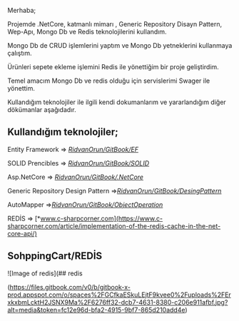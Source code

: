 Merhaba;

Projemde .NetCore, katmanlı mimarı , Generic Repository Disayn Pattern, Wep-Apı, Mongo Db ve Redis teknolojilerini kullandım. 

Mongo Db de CRUD işlemlerini yaptım ve Mongo Db yetneklerini kullanmaya çalıştım.

Ürünleri sepete ekleme işlemini Redis ile yönettiğim bir proje geliştirdim.  

Temel amacım Mongo Db ve redis olduğu için servislerimi Swager ile yönettim.

Kullandığım teknolojiler ile ilgili kendi dokumanlarım ve yararlandığım diğer dökümanlar aşağıdadır.

## Kullandığım teknolojiler;

Entity Framework =>  [*RidvanOrun/GitBook/EF*](https://ridvanorun.gitbook.io/entity-framework/) 

SOLID Prencibles =>  [*RidvanOrun/GitBook/SOLID*](https://ridvanorun.gitbook.io/solid/) 

Asp.NetCore => [*RidvanOrun/GitBook/.NetCore*](https://ridvanorun.gitbook.io/asp-net-core/)

Generic Repository Design Pattern =>[*RidvanOrun/GitBook/DesingPattern*](https://ridvanorun.gitbook.io/desing-patterns/)

AutoMapper =>[*RidvanOrun/GitBook/ObjectOperation*](https://ridvanorun.gitbook.io/object-operation/)

REDİS => [*www.c-sharpcorner.com](https://www.c-sharpcorner.com/article/implementation-of-the-redis-cache-in-the-net-core-api/)

## SohppingCart/REDİS

![Image of redis](## redis

(https://files.gitbook.com/v0/b/gitbook-x-prod.appspot.com/o/spaces%2FGCfkaESkuLEjtF9kvee0%2Fuploads%2FErxkxbmLcktH2JSNX9Ma%2F6276ff32-dcb7-4631-8380-c206e911afbf.jpg?alt=media&token=fc12e96d-bfa2-4915-9bf7-865d210add4e)

